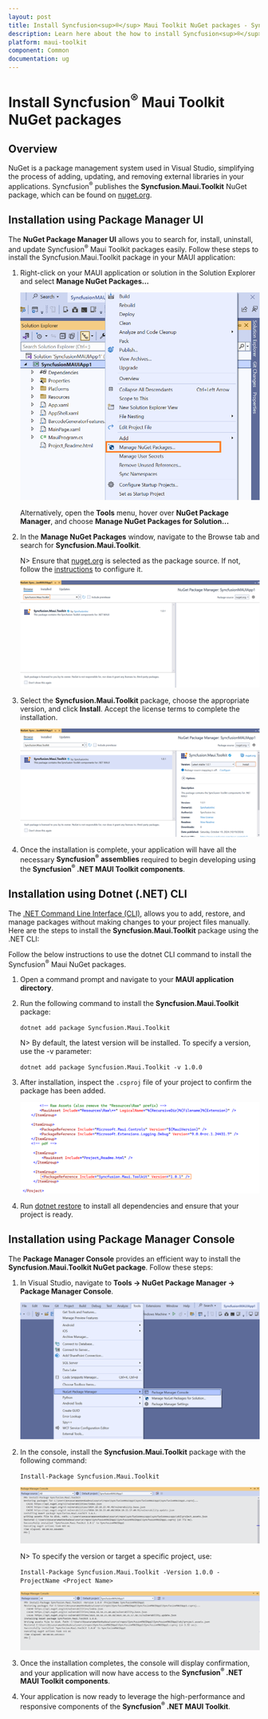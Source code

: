 ```yaml
---
layout: post
title: Install Syncfusion<sup>®</sup> Maui Toolkit NuGet packages - Syncfusion<sup>®</sup>
description: Learn here about the how to install Syncfusion<sup>®</sup> Maui Toolkit NuGet packages from Package manager and NuGet manager.
platform: maui-toolkit
component: Common
documentation: ug
---
```


# Install Syncfusion<sup>®</sup> Maui Toolkit NuGet packages

## Overview

NuGet is a package management system used in Visual Studio, simplifying the process of adding, updating, and removing external libraries in your applications. Syncfusion<sup>®</sup> publishes the **Syncfusion.Maui.Toolkit** NuGet package, which can be found on [nuget.org](https://www.nuget.org/packages?q=Syncfusion.Maui.Toolkit).

## Installation using Package Manager UI

The **NuGet Package Manager UI** allows you to search for, install, uninstall, and update Syncfusion<sup>®</sup> Maui Toolkit packages easily. Follow these steps to install the Syncfusion.Maui.Toolkit package in your MAUI application:

1. Right-click on your MAUI application or solution in the Solution Explorer and select **Manage NuGet Packages...**

    ![Manage NuGet Packages add-in](images/ManageNuGet.png)

    Alternatively, open the **Tools** menu, hover over **NuGet Package Manager**, and choose **Manage NuGet Packages for Solution...**

2. In the **Manage NuGet Packages** window, navigate to the Browse tab and search for **Syncfusion.Maui.Toolkit**.

    N> Ensure that [nuget.org](https://api.nuget.org/v3/index.json) is selected as the package source. If not, follow the [instructions](https://learn.microsoft.com/en-us/nuget/consume-packages/install-use-packages-visual-studio#package-sources) to configure it.

    ![Maui NuGet Packages Search](images/NuGetsearch.png)

3. Select the **Syncfusion.Maui.Toolkit** package, choose the appropriate version, and click **Install**. Accept the license terms to complete the installation.

    ![Maui NuGet Packages Install](images/InstallNuGet.png)

4. Once the installation is complete, your application will have all the necessary **Syncfusion<sup>®</sup> assemblies** required to begin developing using the **Syncfusion<sup>®</sup> .NET MAUI Toolkit components**.

## Installation using Dotnet (.NET) CLI

The [.NET Command Line Interface (CLI)](https://learn.microsoft.com/en-us/nuget/consume-packages/install-use-packages-dotnet-cli), allows you to add, restore, and manage packages without making changes to your project files manually. Here are the steps to install the **Syncfusion.Maui.Toolkit** package using the .NET CLI:

Follow the below instructions to use the dotnet CLI command to install the Syncfusion<sup>®</sup> Maui NuGet packages.

1. Open a command prompt and navigate to your **MAUI application directory**.

2. Run the following command to install the **Syncfusion.Maui.Toolkit** package:

    ```dotnet add package Syncfusion.Maui.Toolkit```


    N>  By default, the latest version will be installed. To specify a version, use the -v parameter:
	
	```dotnet add package Syncfusion.Maui.Toolkit -v 1.0.0```

3. After installation, inspect the `.csproj` file of your project to confirm the package has been added.

      ![Maui Package Entry ](images/packageentry.png)

4. Run  [dotnet restore](https://learn.microsoft.com/en-us/dotnet/core/tools/dotnet-restore?tabs=netcore2x) to install all dependencies and ensure that your project is ready.

## Installation using Package Manager Console

The **Package Manager Console**  provides an efficient way to install the **Syncfusion.Maui.Toolkit NuGet package**. Follow these steps:

1. In Visual Studio, navigate to **Tools -> NuGet Package Manager -> Package Manager Console**.

    ![Package Manager Console ](images/console.png)

2. In the console, install the **Syncfusion.Maui.Toolkit** package with the following command:

    ```Install-Package Syncfusion.Maui.Toolkit```

     ![Package Manager Console Output ](images/ConsoleInstallationOutput.png)

    N> To specify the version or target a specific project, use:

    ```Install-Package Syncfusion.Maui.Toolkit -Version 1.0.0 - ProjectName <Project Name>```
   
   ![Package Manager Console Output ](images/ConsoleInstallationProjectOutput.png)

3. Once the installation completes, the console will display confirmation, and your application will now have access to the **Syncfusion<sup>®</sup> .NET MAUI Toolkit components**.

4. Your application is now ready to leverage the high-performance and responsive components of the **Syncfusion<sup>®</sup> .NET MAUI Toolkit**.


